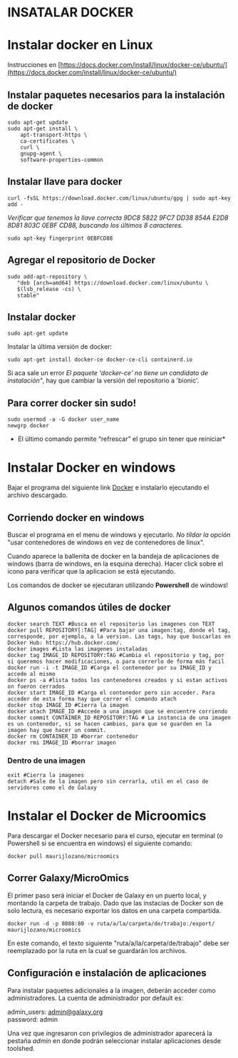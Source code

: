 INSATALAR DOCKER
================

# Instalar docker en Linux
Instrucciones en [https://docs.docker.com/install/linux/docker-ce/ubuntu/](https://docs.docker.com/install/linux/docker-ce/ubuntu/)

## Instalar paquetes necesarios para la instalación de docker
```
sudo apt-get update
sudo apt-get install \
    apt-transport-https \
    ca-certificates \
    curl \
    gnupg-agent \
    software-properties-common
```

## Instalar llave para docker
`curl -fsSL https://download.docker.com/linux/ubuntu/gpg | sudo apt-key add -`

*Verificar que tenemos la llave correcta 9DC8 5822 9FC7 DD38 854A E2D8 8D81 803C 0EBF CD88, buscando los últimos 8 caracteres.*

`sudo apt-key fingerprint 0EBFCD88`

## Agregar el repositorio de Docker
```
sudo add-apt-repository \
   "deb [arch=amd64] https://download.docker.com/linux/ubuntu \
   $(lsb_release -cs) \
   stable"
```

## Instalar docker
`sudo apt-get update`

Instalar la última versión de docker:

`sudo apt-get install docker-ce docker-ce-cli containerd.io`

Si aca sale un error *El paquete 'docker-ce' no tiene un candidato de instalación"*, hay que cambiar la versión del repositorio a 'bionic'.

## Para correr docker sin sudo!
```
sudo usermod -a -G docker user_name
newgrp docker 
```
* El último comando permite “refrescar” el grupo sin tener que reiniciar*


# Instalar Docker en windows
Bajar el programa del siguiente link [Docker](https://download.docker.com/win/stable/Docker%20for%20Windows%20Installer.exe) e instalarlo ejecutando el archivo descargado.

## Corriendo docker en windows
Buscar el programa en el menu de windows y ejecutarlo.
*No tildar la opción* "usar contenedores de windows en vez de contenedores de linux".

Cuando aparece la ballenita de docker en la bandeja de aplicaciones de windows (barra de windows, en la esquina derecha). Hacer click sobre el icono para verificar que la aplicacion se está ejecutando.

Los comandos de docker se ejecutaran utilizando **Powershell** de windows!

## Algunos comandos útiles de docker

```
docker search TEXT #Busca en el repositorio las imagenes con TEXT
docker pull REPOSITORY[:TAG] #Para bajar una imagen:tag, donde el tag, corresponde, por ejemplo, a la version. Las tags, hay que buscarlas en Docker Hub: https://hub.docker.com/.
docker images #Lista las imagenes instaladas
docker tag IMAGE_ID REPOSITORY:TAG #Cambia el repositorio y tag, por si queremos hacer modificaciones, o para correrlo de forma más facil
docker run -i -t IMAGE_ID #Carga el contenedor por su IMAGE_ID y accede al mismo
docker ps -a #lista todos los contenedores creados y si estan activos on fueron cerrados
docker start IMAGE_ID #Carga el contenedor pero sin acceder. Para acceder de esta forma hay que correr el comando atach
docker stop IMAGE_ID #Cierra la imagen
docker atach IMAGE_ID #Accede a una imagen que se encuentre corriendo
docker commit CONTAINER_ID REPOSITORY:TAG # La instancia de una imagen es un contenedor, si se hacen cambios, para que se guarden en la imagen hay que hacer un commit.
docker rm CONTAINER_ID #borrar contenedor
docker rmi IMAGE_ID #borrar imagen 
```

### Dentro de una imagen
```
exit #Cierra la imagenes
detach #Sale de la imagen pero sin cerrarla, util en el caso de servidores como el de Galaxy
```

# Instalar el Docker de Microomics
Para descargar el Docker necesario para el curso, ejecutar en terminal (o Powershell si se encuentra en windows) el siguiente comando:
```
docker pull maurijlozano/microomics
```

## Correr Galaxy/MicroOmics
El primer paso será iniciar el Docker de Galaxy en un puerto local, y montando la carpeta de trabajo. Dado que las instacias de Docker son de solo lectura, es necesario exportar los datos en una carpeta compartida.
```
docker run -d -p 8080:80 -v ruta/a/la/carpeta/de/trabajo:/export/ maurijlozano/microomics
```

En este comando, el texto siguiente "ruta/a/la/carpeta/de/trabajo" debe ser reemplazado por la ruta en la cual se guardarán los archivos.

## Configuración e instalación de aplicaciones
Para instalar paquetes adicionales a la imagen, deberán acceder como administradores. La cuenta de administrador por default es: 

admin_users: admin@galaxy.org  
password: admin

Una vez que ingresaron con privilegios de administrador aparecerá la pestaña *admin* en donde podrán seleccionar instalar aplicaciones desde toolshed.

